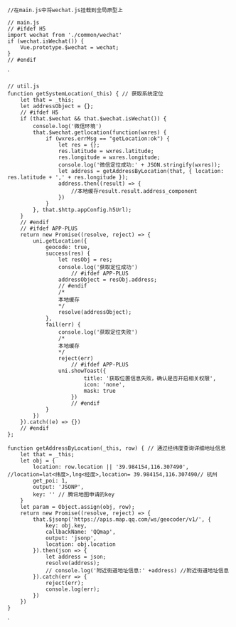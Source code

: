 
    
    //在main.js中将wechat.js挂载到全局原型上

    // main.js
    // #ifdef H5  
    import wechat from './common/wechat'
    if (wechat.isWechat()) {
        Vue.prototype.$wechat = wechat;
    }
    // #endif

`

    // util.js
    function getSystemLocation(_this) { // 获取系统定位
        let that = _this;
        let addressObject = {};
        // #ifdef H5
        if (that.$wechat && that.$wechat.isWechat()) {
            console.log('微信环境')
            that.$wechat.getlocation(function(wxres) {
                if (wxres.errMsg == "getLocation:ok") {
                    let res = {};
                    res.latitude = wxres.latitude;
                    res.longitude = wxres.longitude;
                    console.log('微信定位成功:' + JSON.stringify(wxres));
                    let address = getAddressByLocation(that, { location: res.latitude + ',' + res.longitude });
                    address.then((result) => {
                        //本地缓存result.result.address_component
                    })
                }
            }, that.$http.appConfig.h5Url);
        }
        // #endif
        // #ifdef APP-PLUS
        return new Promise((resolve, reject) => {
            uni.getLocation({
                geocode: true,
                success(res) {
                    let resObj = res;
                    console.log('获取定位成功')
                        // #ifdef APP-PLUS
                    addressObject = resObj.address;
                    // #endif
                    /*
                    本地缓存
                    */
                    resolve(addressObject);
                },
                fail(err) {
                    console.log('获取定位失败')
                    /*
                    本地缓存
                    */
                    reject(err)
                        // #ifdef APP-PLUS
                    uni.showToast({
                            title: '获取位置信息失败，确认是否开启相关权限',
                            icon: 'none',
                            mask: true
                        })
                        // #endif
                }
            })
        }).catch((e) => {})
        // #endif
    };
    
    function getAddressByLocation(_this, row) { // 通过经纬度查询详细地址信息
        let that = _this;
        let obj = {
            location: row.location || '39.984154,116.307490', //location=lat<纬度>,lng<经度>,location= 39.984154,116.307490// 杭州
            get_poi: 1,
            output: 'JSONP',
            key: '' // 腾讯地图申请的key
        }
        let param = Object.assign(obj, row);
        return new Promise((resolve, reject) => {
            that.$jsonp('https://apis.map.qq.com/ws/geocoder/v1/', {
                key: obj.key,
                callbackName: 'QQmap',
                output: 'jsonp',
                location: obj.location
            }).then(json => {
                let address = json;
                resolve(address);
                // console.log('附近街道地址信息:' +address) //附近街道地址信息
            }).catch(err => {
                reject(err);
                console.log(err);
            })
        })
    }
`